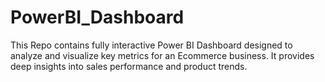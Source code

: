 # PowerBI_Dashboard
This Repo contains fully interactive Power BI Dashboard designed to analyze and visualize key metrics for an Ecommerce business. It provides deep insights into sales performance and product trends.
